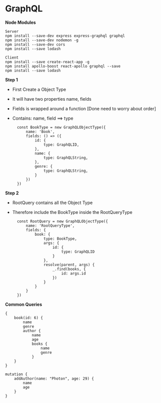 # GraphQL

**Node Modules**

    Server
    npm install --save-dev express express-graphql graphql
    npm install --save-dev nodemon -g
    npm install --save-dev cors
    npm install --save lodash

    Client
    npm install --save create-react-app -g
    npm install apollo-boost react-apollo graphql --save
    npm install --save lodash




**Step 1**

* First Create a Object Type
* It will have two properties name, fields
* Fields is wrapped around a function [Done need to worry about order]
* Contains: name, field ==> type

        const BookType = new GraphQLObjectType({
            name: 'Book', 
            fields: () => ({   
                id: {
                    type: GraphQLID,
                },
                name: {
                    type: GraphQLString,
                },
                genre: {
                    type: GraphQLString,
                }
            })
        })


**Step 2**

* RootQuery contains all the Object Type
* Therefore include the BookType inside the RootQueryType

        const RootQuery = new GraphQLObjectType({
            name: 'RootQueryType',
            fields: {
                book: {
                    type: BookType,
                    args: {
                        id: {
                            type: GraphQLID
                        }
                    },
                    resolve(parent, args) {
                        _.find(books, {
                            id: args.id
                        })
                    }
                } 
            }
        })


<!-- Common Queries -->
**Common Queries**

    { 
        book(id: 6) {
            name
            genre
            author {
                name
                age
                books {
                    name
                    genre
                }
        }
    }

    mutation {
        addAuthor(name: "Photon", age: 29) {
            name
            age
        }
    }